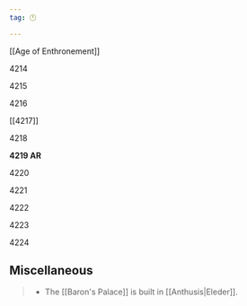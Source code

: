 ```yaml
---
tag: 🕛

---
```

[[Age of Enthronement]]


4214

4215

4216

[[4217]]

4218

**4219 AR**

4220

4221

4222

4223

4224



## Miscellaneous

>  - The [[Baron's Palace]] is built in [[Anthusis|Eleder]].






